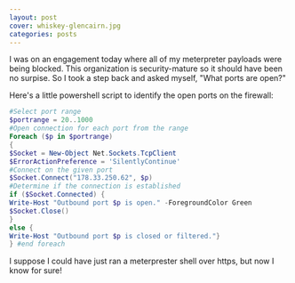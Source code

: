 ```yaml
---
layout: post
cover: whiskey-glencairn.jpg
categories: posts
---
```


I was on an engagement today where all of my meterpreter payloads were being blocked. This organization is security-mature so it should have been no surpise. So I took a step back and asked myself, "What ports are open?"

Here's a little powershell script to identify the open ports on the firewall:

```powershell
#Select port range
$portrange = 20..1000
#Open connection for each port from the range
Foreach ($p in $portrange)
{
$Socket = New-Object Net.Sockets.TcpClient      
$ErrorActionPreference = 'SilentlyContinue'
#Connect on the given port
$Socket.Connect("178.33.250.62", $p)
#Determine if the connection is established
if ($Socket.Connected) {
Write-Host "Outbound port $p is open." -ForegroundColor Green
$Socket.Close()
}
else {
Write-Host "Outbound port $p is closed or filtered."}
} #end foreach
```  
  
  
I suppose I could have just ran a meterprester shell over https, but now I know for sure!